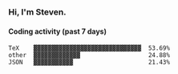 ### Hi, I'm Steven.

#### Coding activity (past 7 days)
```
TeX    ▓▓▓▓▓▓▓▓▓▓▓▓▓▓▓▓▓▓▓▓▓▓▓▓▓▓▓▓▓▓  53.69%
other  ▓▓▓▓▓▓▓▓▓▓▓▓▓                   24.88%
JSON   ▓▓▓▓▓▓▓▓▓▓▓                     21.43%
```
